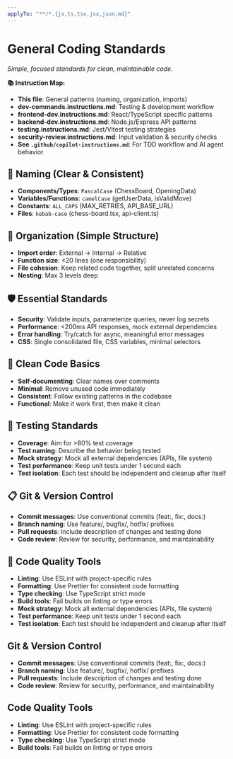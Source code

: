 ```yaml
---
applyTo: "**/*.{js,ts,tsx,jsx,json,md}"
---
```


# General Coding Standards

*Simple, focused standards for clean, maintainable code.*

**📚 Instruction Map:**
- **This file**: General patterns (naming, organization, imports)
- **dev-commands.instructions.md**: Testing & development workflow  
- **frontend-dev.instructions.md**: React/TypeScript specific patterns
- **backend-dev.instructions.md**: Node.js/Express API patterns
- **testing.instructions.md**: Jest/Vitest testing strategies
- **security-review.instructions.md**: Input validation & security checks
- **See `.github/copilot-instructions.md`**: For TDD workflow and AI agent behavior

## 🎯 Naming (Clear & Consistent)
- **Components/Types**: `PascalCase` (ChessBoard, OpeningData)
- **Variables/Functions**: `camelCase` (getUserData, isValidMove)
- **Constants**: `ALL_CAPS` (MAX_RETRIES, API_BASE_URL)
- **Files**: `kebab-case` (chess-board.tsx, api-client.ts)

## 📁 Organization (Simple Structure)
- **Import order**: External → Internal → Relative
- **Function size**: <20 lines (one responsibility)
- **File cohesion**: Keep related code together, split unrelated concerns
- **Nesting**: Max 3 levels deep

## 🛡️ Essential Standards
- **Security**: Validate inputs, parameterize queries, never log secrets
- **Performance**: <200ms API responses, mock external dependencies
- **Error handling**: Try/catch for async, meaningful error messages
- **CSS**: Single consolidated file, CSS variables, minimal selectors

## 🧹 Clean Code Basics
- **Self-documenting**: Clear names over comments
- **Minimal**: Remove unused code immediately  
- **Consistent**: Follow existing patterns in the codebase
- **Functional**: Make it work first, then make it clean

## 🧪 Testing Standards
- **Coverage**: Aim for >80% test coverage
- **Test naming**: Describe the behavior being tested
- **Mock strategy**: Mock all external dependencies (APIs, file system)
- **Test performance**: Keep unit tests under 1 second each
- **Test isolation**: Each test should be independent and cleanup after itself

## 📋 Git & Version Control
- **Commit messages**: Use conventional commits (feat:, fix:, docs:)
- **Branch naming**: Use feature/, bugfix/, hotfix/ prefixes
- **Pull requests**: Include description of changes and testing done
- **Code review**: Review for security, performance, and maintainability

## 🔧 Code Quality Tools
- **Linting**: Use ESLint with project-specific rules
- **Formatting**: Use Prettier for consistent code formatting
- **Type checking**: Use TypeScript strict mode
- **Build tools**: Fail builds on linting or type errors
- **Mock strategy**: Mock all external dependencies (APIs, file system)
- **Test performance**: Keep unit tests under 1 second each
- **Test isolation**: Each test should be independent and cleanup after itself

## Git & Version Control
- **Commit messages**: Use conventional commits (feat:, fix:, docs:)
- **Branch naming**: Use feature/, bugfix/, hotfix/ prefixes
- **Pull requests**: Include description of changes and testing done
- **Code review**: Review for security, performance, and maintainability

## Code Quality Tools
- **Linting**: Use ESLint with project-specific rules
- **Formatting**: Use Prettier for consistent code formatting
- **Type checking**: Use TypeScript strict mode
- **Build tools**: Fail builds on linting or type errors

